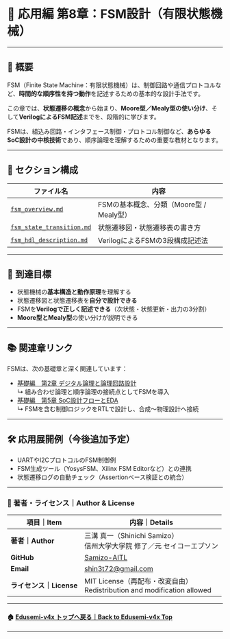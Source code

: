 # 🔁 応用編 第8章：FSM設計（有限状態機械）

---

## 📘 概要

FSM（Finite State Machine：有限状態機械）は、制御回路や通信プロトコルなど、**時間的な順序性を持つ動作**を記述するための基本的な設計手法です。

この章では、**状態遷移の概念**から始まり、**Moore型／Mealy型の使い分け**、そして**VerilogによるFSM記述**までを、段階的に学びます。

FSMは、組込み回路・インタフェース制御・プロトコル制御など、**あらゆるSoC設計の中核技術**であり、順序論理を理解するための重要な教材となります。

---

## 🧩 セクション構成

| ファイル名 | 内容 |
|------------|------|
| [`fsm_overview.md`](fsm_overview.md) | FSMの基本概念、分類（Moore型 / Mealy型） |
| [`fsm_state_transition.md`](fsm_state_transition.md) | 状態遷移図・状態遷移表の書き方 |
| [`fsm_hdl_description.md`](fsm_hdl_description.md) | VerilogによるFSMの3段構成記述法 |

---

## 🎯 到達目標

- 状態機械の**基本構造と動作原理**を理解する  
- 状態遷移図と状態遷移表を**自分で設計できる**  
- FSMを**Verilogで正しく記述できる**（次状態・状態更新・出力の3分割）  
- **Moore型とMealy型**の使い分けが説明できる  

---

## 📚 関連章リンク

FSMは、次の基礎章と深く関連しています：

- [基礎編　第2章 デジタル論理と論理回路設計](../chapter2_comb_logic/README.md)  
  ↳ 組み合わせ論理と順序論理の接続点としてFSMを導入  
- [基礎編　第5章 SoC設計フローとEDA](../chapter5_soc_design_flow/README.md)  
  ↳ FSMを含む制御ロジックをRTLで設計し、合成〜物理設計へ接続  

---

## 🛠 応用展開例（今後追加予定）

- UARTやI2CプロトコルのFSM制御例  
- FSM生成ツール（YosysFSM、Xilinx FSM Editorなど）との連携  
- 状態遷移ログの自動チェック（Assertionベース検証との統合）  

---

### 👤 著者・ライセンス｜Author & License

| 項目｜Item | 内容｜Details |
|------------|----------------------------|
| **著者｜Author** | 三溝 真一（Shinichi Samizo）<br>信州大学大学院 修了／元 セイコーエプソン |
| **GitHub** | [Samizo-AITL](https://github.com/Samizo-AITL) |
| **Email** | [shin3t72@gmail.com](mailto:shin3t72@gmail.com) |
| **ライセンス｜License** | MIT License（再配布・改変自由）<br>Redistribution and modification allowed |

---

#### 🏠 [Edusemi-v4x トップへ戻る｜Back to Edusemi-v4x Top](../README.md)

---
